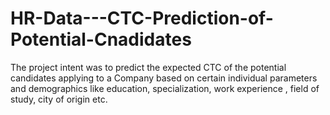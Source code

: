 # HR-Data---CTC-Prediction-of-Potential-Cnadidates
The project intent was to predict the expected CTC of the potential candidates applying to a Company based on certain individual parameters and demographics like education, specialization, work experience , field of study, city of origin etc.
